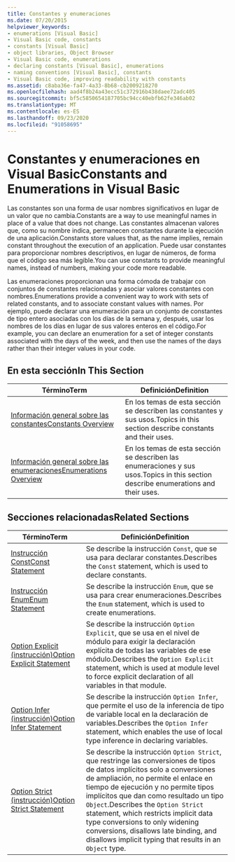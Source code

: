 ```yaml
---
title: Constantes y enumeraciones
ms.date: 07/20/2015
helpviewer_keywords:
- enumerations [Visual Basic]
- Visual Basic code, constants
- constants [Visual Basic]
- object libraries, Object Browser
- Visual Basic code, enumerations
- declaring constants [Visual Basic], enumerations
- naming conventions [Visual Basic], constants
- Visual Basic code, improving readability with constants
ms.assetid: c8aba36e-fa47-4a33-8b68-cb2009218270
ms.openlocfilehash: aad4f8b24a43ecc51c372916b438daee72adc405
ms.sourcegitcommit: bf5c5850654187705bc94cc40ebfb62fe346ab02
ms.translationtype: MT
ms.contentlocale: es-ES
ms.lasthandoff: 09/23/2020
ms.locfileid: "91058695"
---
```

# <a name="constants-and-enumerations-in-visual-basic"></a><span data-ttu-id="fbd4e-102">Constantes y enumeraciones en Visual Basic</span><span class="sxs-lookup"><span data-stu-id="fbd4e-102">Constants and Enumerations in Visual Basic</span></span>

<span data-ttu-id="fbd4e-103">Las constantes son una forma de usar nombres significativos en lugar de un valor que no cambia.</span><span class="sxs-lookup"><span data-stu-id="fbd4e-103">Constants are a way to use meaningful names in place of a value that does not change.</span></span> <span data-ttu-id="fbd4e-104">Las constantes almacenan valores que, como su nombre indica, permanecen constantes durante la ejecución de una aplicación.</span><span class="sxs-lookup"><span data-stu-id="fbd4e-104">Constants store values that, as the name implies, remain constant throughout the execution of an application.</span></span> <span data-ttu-id="fbd4e-105">Puede usar constantes para proporcionar nombres descriptivos, en lugar de números, de forma que el código sea más legible.</span><span class="sxs-lookup"><span data-stu-id="fbd4e-105">You can use constants to provide meaningful names, instead of numbers, making your code more readable.</span></span>  
  
 <span data-ttu-id="fbd4e-106">Las enumeraciones proporcionan una forma cómoda de trabajar con conjuntos de constantes relacionadas y asociar valores constantes con nombres.</span><span class="sxs-lookup"><span data-stu-id="fbd4e-106">Enumerations provide a convenient way to work with sets of related constants, and to associate constant values with names.</span></span> <span data-ttu-id="fbd4e-107">Por ejemplo, puede declarar una enumeración para un conjunto de constantes de tipo entero asociadas con los días de la semana y, después, usar los nombres de los días en lugar de sus valores enteros en el código.</span><span class="sxs-lookup"><span data-stu-id="fbd4e-107">For example, you can declare an enumeration for a set of integer constants associated with the days of the week, and then use the names of the days rather than their integer values in your code.</span></span>  
  
## <a name="in-this-section"></a><span data-ttu-id="fbd4e-108">En esta sección</span><span class="sxs-lookup"><span data-stu-id="fbd4e-108">In This Section</span></span>  
  
|<span data-ttu-id="fbd4e-109">Término</span><span class="sxs-lookup"><span data-stu-id="fbd4e-109">Term</span></span>|<span data-ttu-id="fbd4e-110">Definición</span><span class="sxs-lookup"><span data-stu-id="fbd4e-110">Definition</span></span>|  
|---|---|  
|[<span data-ttu-id="fbd4e-111">Información general sobre las constantes</span><span class="sxs-lookup"><span data-stu-id="fbd4e-111">Constants Overview</span></span>](constants-overview.md)|<span data-ttu-id="fbd4e-112">En los temas de esta sección se describen las constantes y sus usos.</span><span class="sxs-lookup"><span data-stu-id="fbd4e-112">Topics in this section describe constants and their uses.</span></span>|  
|[<span data-ttu-id="fbd4e-113">Información general sobre las enumeraciones</span><span class="sxs-lookup"><span data-stu-id="fbd4e-113">Enumerations Overview</span></span>](enumerations-overview.md)|<span data-ttu-id="fbd4e-114">En los temas de esta sección se describen las enumeraciones y sus usos.</span><span class="sxs-lookup"><span data-stu-id="fbd4e-114">Topics in this section describe enumerations and their uses.</span></span>|  
  
## <a name="related-sections"></a><span data-ttu-id="fbd4e-115">Secciones relacionadas</span><span class="sxs-lookup"><span data-stu-id="fbd4e-115">Related Sections</span></span>  
  
|<span data-ttu-id="fbd4e-116">Término</span><span class="sxs-lookup"><span data-stu-id="fbd4e-116">Term</span></span>|<span data-ttu-id="fbd4e-117">Definición</span><span class="sxs-lookup"><span data-stu-id="fbd4e-117">Definition</span></span>|  
|---|---|  
|[<span data-ttu-id="fbd4e-118">Instrucción Const</span><span class="sxs-lookup"><span data-stu-id="fbd4e-118">Const Statement</span></span>](../../../language-reference/statements/const-statement.md)|<span data-ttu-id="fbd4e-119">Se describe la instrucción `Const`, que se usa para declarar constantes.</span><span class="sxs-lookup"><span data-stu-id="fbd4e-119">Describes the `Const` statement, which is used to declare constants.</span></span>|  
|[<span data-ttu-id="fbd4e-120">Instrucción Enum</span><span class="sxs-lookup"><span data-stu-id="fbd4e-120">Enum Statement</span></span>](../../../language-reference/statements/enum-statement.md)|<span data-ttu-id="fbd4e-121">Se describe la instrucción `Enum`, que se usa para crear enumeraciones.</span><span class="sxs-lookup"><span data-stu-id="fbd4e-121">Describes the `Enum` statement, which is used to create enumerations.</span></span>|  
|[<span data-ttu-id="fbd4e-122">Option Explicit (instrucción)</span><span class="sxs-lookup"><span data-stu-id="fbd4e-122">Option Explicit Statement</span></span>](../../../language-reference/statements/option-explicit-statement.md)|<span data-ttu-id="fbd4e-123">Se describe la instrucción `Option Explicit`, que se usa en el nivel de módulo para exigir la declaración explícita de todas las variables de ese módulo.</span><span class="sxs-lookup"><span data-stu-id="fbd4e-123">Describes the `Option Explicit` statement, which is used at module level to force explicit declaration of all variables in that module.</span></span>|  
|[<span data-ttu-id="fbd4e-124">Option Infer (instrucción)</span><span class="sxs-lookup"><span data-stu-id="fbd4e-124">Option Infer Statement</span></span>](../../../language-reference/statements/option-infer-statement.md)|<span data-ttu-id="fbd4e-125">Se describe la instrucción `Option Infer`, que permite el uso de la inferencia de tipo de variable local en la declaración de variables.</span><span class="sxs-lookup"><span data-stu-id="fbd4e-125">Describes the `Option Infer` statement, which enables the use of local type inference in declaring variables.</span></span>|  
|[<span data-ttu-id="fbd4e-126">Option Strict (instrucción)</span><span class="sxs-lookup"><span data-stu-id="fbd4e-126">Option Strict Statement</span></span>](../../../language-reference/statements/option-strict-statement.md)|<span data-ttu-id="fbd4e-127">Se describe la instrucción `Option Strict`, que restringe las conversiones de tipos de datos implícitos solo a conversiones de ampliación, no permite el enlace en tiempo de ejecución y no permite tipos implícitos que dan como resultado un tipo `Object`.</span><span class="sxs-lookup"><span data-stu-id="fbd4e-127">Describes the `Option Strict` statement, which restricts implicit data type conversions to only widening conversions, disallows late binding, and disallows implicit typing that results in an `Object` type.</span></span>|
